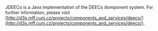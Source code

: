 JDEECo is a Java implementation of the DEECo domponent system. For further information, please visit [http://d3s.mff.cuni.cz/projects/components_and_services/deeco/](http://d3s.mff.cuni.cz/projects/components_and_services/deeco/).

